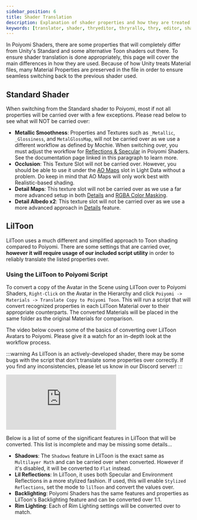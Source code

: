 ```yaml
---
sidebar_position: 6
title: Shader Translation
description: Explanation of shader properties and how they are treated in Unity, as well as a few key differences.
keywords: [translator, shader, thryeditor, thryrallo, thry, editor, shader, property, material, properties]
---
```


In Poiyomi Shaders, there are some properties that will completely differ from Unity's Standard and some alternative Toon shaders out there. To ensure shader translation is done appropriately, this page will cover the main differences in how they are used. Because of how Unity treats Material files, many Material Properties are preserved in the file in order to ensure seamless switching back to the previous shader used.

## Standard Shader

When switching from the Standard shader to Poiyomi, most if not all properties will be carried over with a few exceptions. Please read below to see what will NOT be carried over:

- **Metallic Smoothness**: Properties and Textures such as `_Metallic`, `_Glossiness`, and `MetalGlossMap`, will not be carried over as we use a different workflow as defined by Mochie. When switching over, you must adjust the workflow for [Reflections & Specular](/docs/shading/reflections-and-specular.md) in Poiyomi Shaders. See the documentation page linked in this paragraph to learn more.
- **Occlusion**: This Texture Slot will not be carried over. However, you should be able to use it under the [AO Maps](/docs/shading/light-data.md) slot in Light Data without a problem. Do keep in mind that AO Maps will only work best with Realistic-based shading.
- **Detail Maps**: This texture slot will not be carried over as we use a far more advanced setup in both [Details](/docs/color-and-normals/details.md) and [RGBA Color Masking](/docs/color-and-normals/rgba-color-masking.md).
- **Detail Albedo x2**: This texture slot will not be carried over as we use a more advanced approach in [Details](/docs/color-and-normals/details.md) feature.

## LilToon

LilToon uses a much different and simplified approach to Toon shading compared to Poiyomi. There are some settings that are carried over, **however it will require usage of our included script utility** in order to reliably translate the listed properties over.

### Using the LilToon to Poiyomi Script

To convert a copy of the Avatar in the Scene using LilToon over to Poiyomi Shaders, `Right-Click` on the Avatar in the Hierarchy and click `Poiyomi -> Materials -> Translate Copy to Poiyomi Toon`. This will run a script that will convert recognized properties in each LilToon Material over to their appropriate counterparts. The converted Materials will be placed in the same folder as the original Materials for comparison.

The video below covers some of the basics of converting over LilToon Avatars to Poiyomi. Please give it a watch for an in-depth look at the workflow process.

:::warning
As LilToon is an actively-developed shader, there may be some bugs with the script that don't translate some properties over correctly. If you find any inconsistencies, please let us know in our Discord server!
:::

<div class="videobox">
<iframe class="iframe-element" src="https://www.youtube-nocookie.com/embed/Auw6WAzKAsw?si=TO5iXVR7NWWw4xNw" title="YouTube Video Player" frameborder="0" allow="accelerometer; autoplay; clipboard-write; encrypted-media; gyroscope; picture-in-picture; web-share" allowfullscreen></iframe>
</div>

Below is a list of some of the significant features in LilToon that will be converted. This list is incomplete and may be missing some details...

- **Shadows**: The `Shadows` feature in LilToon is the exact same as `Multilayer Math` and can be carried over when converted. However if it's disabled, it will be converted to `Flat` instead.
- **Lil Reflections**: In LilToon, it uses both Specular and Environment Reflections in a more stylized fashion. If used, this will enable `Stylized Reflections`, set the mode to `lilToon` and convert the values over.
- **Backlighting**: Poiyomi Shaders has the same features and properties as LilToon's Backlighting feature and can be converted over 1:1.
- **Rim Lighting**: Each of Rim Lighting settings will be converted over to match.
